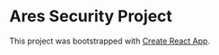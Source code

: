 # Ares Security Project

This project was bootstrapped with [Create React App](https://github.com/facebook/create-react-app).

